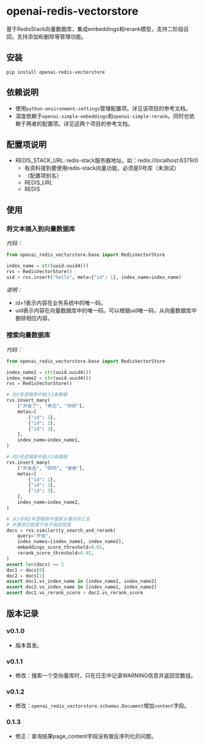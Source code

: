 # openai-redis-vectorstore

基于RedisStack向量数据库，集成embeddings和rerank模型，支持二阶段召回，支持添加和删除等管理功能。

## 安装

```shell
pip install openai-redis-vectorstore
```

## 依赖说明

- 使用`python-environment-settings`管理配置项。详见该项目的参考文档。
- 深度依赖于`openai-simple-embeddings`和`openai-simple-rerank`。同时也依赖于两者的配置项。详见这两个项目的参考文档。

## 配置项说明

- REDIS_STACK_URL: redis-stack服务器地址。如：redis://localhost:6379/0
    - 有资料提到要使用redis-stack向量功能，必须是0号库（未测试）
    - （配置项别名）
    - REDIS_URL
    - REDIS

## 使用

### 将文本插入到向量数据库

*代码：*

```python
from openai_redis_vectorstore.base import RedisVectorStore

index_name = str(uuid.uuid4())
rvs = RedisVectorStore()
uid = rvs.insert("hello", meta={"id": 1}, index_name=index_name)
```

*说明：*

- id=1表示内容在业务系统中的唯一码。
- uid表示内容在向量数据库中的唯一码。可以根据uid唯一码，从向量数据库中删除相应内容。

### 搜索向量数据库

*代码：*

```python
from openai_redis_vectorstore.base import RedisVectorStore

index_name1 = str(uuid.uuid4())
index_name2 = str(uuid.uuid4())
rvs = RedisVectorStore()

# 向1号逻辑库中插入3条数据
rvs.insert_many(
    ["开会了", "再见", "你好"],
    metas=[
        {"id": 1},
        {"id": 2},
        {"id": 3},
    ],
    index_name=index_name1,
)

# 向2号逻辑库中插入3条数据
rvs.insert_many(
    ["开会去", "好的", "谢谢"],
    metas=[
        {"id": 1},
        {"id": 2},
        {"id": 3},
    ],
    index_name=index_name2,
)

# 从1号和2号逻辑库中搜索关键词并汇总
# 并要求匹配度不低于指定阈值
docs = rvs.similarity_search_and_rerank(
    query="开会",
    index_names=[index_name1, index_name2],
    embeddings_score_threshold=0.65,
    rerank_score_threshold=0.85,
)
assert len(docs) == 2
doc1 = docs[0]
doc2 = docs[1]
assert doc1.vs_index_name in [index_name1, index_name2]
assert doc2.vs_index_name in [index_name1, index_name2]
assert doc1.vs_rerank_score > doc2.vs_rerank_score
```

## 版本记录

### v0.1.0

- 版本首发。

### v0.1.1

- 修改：搜索一个空向量库时，只在日志中记录WARNING信息并返回空数组。

### v0.1.2

- 修改：`openai_redis_vectorstore.schemas.Document`增加`content`字段。

### 0.1.3

- 修正：查询结果page_content字段没有做反序列化的问题。
